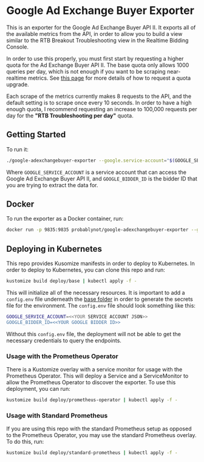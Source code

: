 # Google Ad Exchange Buyer Exporter

This is an exporter for the Google Ad Exchange Buyer API II. It exports all of the available metrics from the API, in order to allow you to build a view similar to the RTB Breakout Troubleshooting view in the Realtime Bidding Console.

In order to use this properly, you must first start by requesting a higher quota for the Ad Exchange Buyer API II. The base quota only allows 1000 queries per day, which is not enough if you want to be scraping near-realtime metrics. See [this page](https://developers.google.com/authorized-buyers/apis/limits) for more details of how to request a quota upgrade.

Each scrape of the metrics currently makes 8 requests to the API, and the default setting is to scrape once every 10 seconds. In order to have a high enough quota, I recommend requesting an increase to 100,000 requests per day for the __"RTB Troubleshooting per day"__ quota.

## Getting Started

To run it:

```bash
./google-adexchangebuyer-exporter --google.service-account="$(GOOGLE_SERVICE_ACCOUNT)" --google.bidder-id="$(GOOGLE_BIDDER_ID)"
```

Where `GOOGLE_SERVICE_ACCOUNT` is a service account that can access the Google Ad Exchange Buyer API II, and `GOOGLE_BIDDER_ID` is the bidder ID that you are trying to extract the data for.

## Docker

To run the exporter as a Docker container, run:

```bash
docker run -p 9835:9835 probablynot/google-adexchangebuyer-exporter --google.service-account="$(GOOGLE_SERVICE_ACCOUNT)" --google.bidder-id="$(GOOGLE_BIDDER_ID)"
```

## Deploying in Kubernetes

This repo provides Kusomize manifests in order to deploy to Kubernetes. In order to deploy to Kubernetes, you can clone this repo and run:

```bash
kustomize build deploy/base | kubectl apply -f -
```

This will initialize all of the necessary resources. It is important to add a `config.env` file underneath the [base folder](/deploy/base) in order to generate the secrets file for the environment. The `config.env` file should look something like this:

```sh
GOOGLE_SERVICE_ACCOUNT=<<YOUR SERVICE ACCOUNT JSON>>
GOOGLE_BIDDER_ID=<<YOUR GOOGLE BIDDER ID>>
```

Without this `config.env` file, the deployment will not be able to get the necessary credentials to query the endpoints.

### Usage with the Prometheus Operator

There is a Kustomize overlay with a service monitor for usage with the Prometheus Operator. This will deploy a Service and a ServiceMonitor to allow the Prometheus Operator to discover the exporter. To use this deployment, you can run:

```bash
kustomize build deploy/prometheus-operator | kubectl apply -f -
```

### Usage with Standard Prometheus

If you are using this repo with the standard Prometheus setup as opposed to the Prometheus Operator, you may use the standard Prometheus overlay. To do this, run:

```bash
kustomize build deploy/standard-prometheus | kubectl apply -f -
```